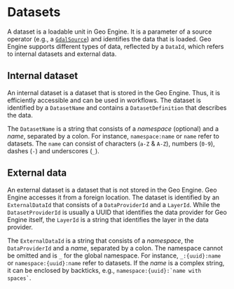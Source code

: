 # Datasets

A dataset is a loadable unit in Geo Engine.
It is a parameter of a source operator (e.g., a [`GdalSource`](../operators/gdalsource.md)) and identifies the data that is loaded.
Geo Engine supports different types of data, reflected by a `DataId`, which refers to internal datasets and external data.

## Internal dataset

An internal dataset is a dataset that is stored in the Geo Engine.
Thus, it is efficiently accessible and can be used in workflows.
The dataset is identified by a `DatasetName` and contains a `DatasetDefinition` that describes the data.

The `DatasetName` is a string that consists of a _namespace_ (optional) and a _name_, separated by a colon.
For instance, `namespace:name` or `name` refer to datasets.
The `name` can consist of characters (`a-Z` & `A-Z`), numbers (`0-9`), dashes (`-`) and underscores (`_`).

## External data

An external dataset is a dataset that is not stored in the Geo Engine.
Geo Engine accesses it from a foreign location.
The dataset is identified by an `ExternalDataId` that consists of a `DataProviderId` and a `LayerId`.
While the `DatasetProviderId` is usually a UUID that identifies the data provider for Geo Engine itself, the `LayerId` is a string that identifies the layer in the data provider.

The `ExternalDataId` is a string that consists of a _namespace_, the `DataProviderId` and a _name_, separated by a colon.
The namespace cannot be omitted and is `_` for the global namespace.
For instance, `_:{uuid}:name` or `namespace:{uuid}:name` refer to datasets.
If the _name_ is a complex string, it can be enclosed by backticks, e.g., <code>namespace:{uuid}:\`name with spaces\`</code>.
